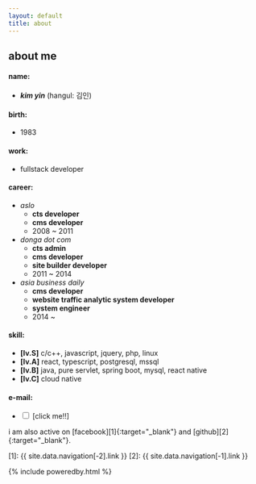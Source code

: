 ```yaml
---
layout: default
title: about
---
```


## about me

#### name:
 - ***kim yin*** (hangul: 김인)

#### birth:
 - 1983

#### work:
 - fullstack developer

#### career:
 - *aslo*
    - **<span class="line" title="computer typesetting system">cts</span> developer**
    - **<span class="line" title="contents management system">cms</span> developer**
    - 2008 ~ 2011
 - *donga dot com*
    - **<span class="line" title="computer typesetting system">cts</span> admin**
    - **<span class="line" title="contents management system">cms</span> developer**
    - **site builder developer**
    - 2011 ~ 2014
 - *asia business daily*
    - **<span class="line" title="contents management system">cms</span> developer**
    - **website traffic analytic system developer**
    - **system engineer**
    - 2014 ~

#### skill:
 - **[lv.S]** c/c++, javascript, jquery, php, linux
 - **[lv.A]** react, typescript, postgresql, mssql
 - **[lv.B]** java, pure servlet, spring boot, mysql, react native
 - **[lv.C]** cloud native

#### e-mail:
 - <input id="trigger" type="checkbox"> <span class="yellow"></span> <label class="cursor yellow" for="trigger">[click me!!]</label>

i am also active on [facebook][1]{:target="_blank"} and [github][2]{:target="_blank"}.

[1]: {{ site.data.navigation[-2].link }}
[2]: {{ site.data.navigation[-1].link }}

{% include poweredby.html %}
